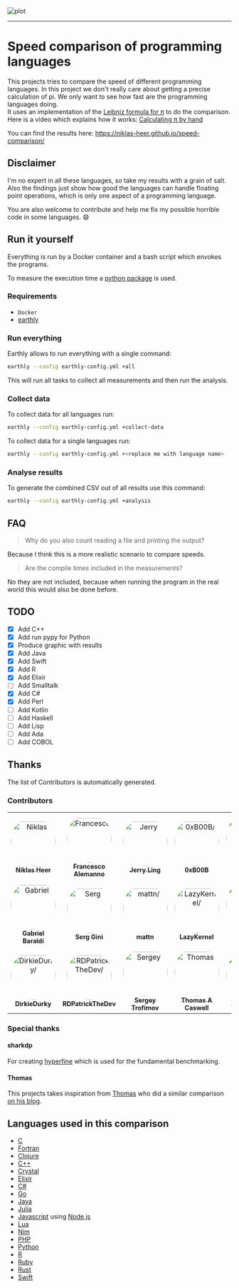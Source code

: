 ![plot](https://niklas-heer.github.io/speed-comparison/assets/latest/combined_results.png "Speed comparison of programming languages")

---

# Speed comparison of programming languages

This projects tries to compare the speed of different programming languages.
In this project we don't really care about getting a precise calculation of pi. We only want to see how fast are the programming languages doing. <br />
It uses an implementation of the [Leibniz formula for π](https://en.wikipedia.org/wiki/Leibniz_formula_for_%CF%80) to do the comparison. <br />
Here is a video which explains how it works: [Calculating π by hand](https://www.youtube.com/watch?v=HrRMnzANHHs)

You can find the results here: https://niklas-heer.github.io/speed-comparison/

## Disclaimer

I'm no expert in all these languages, so take my results with a grain of salt.<br>
Also the findings just show how good the languages can handle floating point operations, which is only one aspect of a programming language.

You are also welcome to contribute and help me fix my possible horrible code in some languages. :smile:

<!-- TODO: Create a new video for hyperfine and scmeta -->
<!-- ## Adding new languages

[<img src="https://github.com/niklas-heer/speed-comparison/raw/master/assets/how-to-contribute_thumbnail.png" width="50%">](https://www.youtube.com/watch?v=ksV4WObYSiQ "Contributing to speed comparison ") -->

## Run it yourself

Everything is run by a Docker container and a bash script which envokes the programs.

To measure the execution time a [python package](https://pypi.python.org/pypi/lauda/1.2.0) is used.

### Requirements
- `Docker`
- [earthly](https://earthly.dev/)

### Run everything
Earthly allows to run everything with a single command:
```bash
earthly --config earthly-config.yml +all
```
This will run all tasks to collect all measurements and then run the analysis.

### Collect data
To collect data for all languages run:
```bash
earthly --config earthly-config.yml +collect-data
```

To collect data for a single languages run:
```bash
earthly --config earthly-config.yml +<replace me with language name>
```

### Analyse results
To generate the combined CSV out of all results use this command:
```bash
earthly --config earthly-config.yml +analysis
```

## FAQ

> Why do you also count reading a file and printing the output?

Because I think this is a more realistic scenario to compare speeds.

> Are the compile times included in the measurements?

No they are not included, because when running the program in the real world this would also be done before.

## TODO
<!-- TODO: move to github tasks instead -->
- [x] Add C++
- [x] Add run pypy for Python
- [x] Produce graphic with results
- [x] Add Java
- [x] Add Swift
- [x] Add R
- [x] Add Elixir
- [ ] Add Smalltalk
- [x] Add C#
- [x] Add Perl
- [ ] Add Kotlin
- [ ] Add Haskell
- [ ] Add Lisp
- [ ] Add Ada
- [ ] Add COBOL

## Thanks
The list of Contributors is automatically generated.

### Contributors

<table>
<tr>
    <td align="center" style="word-wrap: break-word; width: 150.0; height: 150.0">
        <a href=https://github.com/niklas-heer>
            <img src=https://avatars.githubusercontent.com/u/1914063?v=4 width="100;"  style="border-radius:50%;align-items:center;justify-content:center;overflow:hidden;padding-top:10px" alt=Niklas Heer/>
            <br />
            <sub style="font-size:14px"><b>Niklas Heer</b></sub>
        </a>
    </td>
    <td align="center" style="word-wrap: break-word; width: 150.0; height: 150.0">
        <a href=https://github.com/francescoalemanno>
            <img src=https://avatars.githubusercontent.com/u/50984334?v=4 width="100;"  style="border-radius:50%;align-items:center;justify-content:center;overflow:hidden;padding-top:10px" alt=Francesco Alemanno/>
            <br />
            <sub style="font-size:14px"><b>Francesco Alemanno</b></sub>
        </a>
    </td>
    <td align="center" style="word-wrap: break-word; width: 150.0; height: 150.0">
        <a href=https://github.com/Moelf>
            <img src=https://avatars.githubusercontent.com/u/5306213?v=4 width="100;"  style="border-radius:50%;align-items:center;justify-content:center;overflow:hidden;padding-top:10px" alt=Jerry Ling/>
            <br />
            <sub style="font-size:14px"><b>Jerry Ling</b></sub>
        </a>
    </td>
    <td align="center" style="word-wrap: break-word; width: 150.0; height: 150.0">
        <a href=https://github.com/0xB00B>
            <img src=https://avatars.githubusercontent.com/u/68330937?v=4 width="100;"  style="border-radius:50%;align-items:center;justify-content:center;overflow:hidden;padding-top:10px" alt=0xB00B/>
            <br />
            <sub style="font-size:14px"><b>0xB00B</b></sub>
        </a>
    </td>
    <td align="center" style="word-wrap: break-word; width: 150.0; height: 150.0">
        <a href=https://github.com/jonocarroll>
            <img src=https://avatars.githubusercontent.com/u/9496865?v=4 width="100;"  style="border-radius:50%;align-items:center;justify-content:center;overflow:hidden;padding-top:10px" alt=Jonathan Carroll/>
            <br />
            <sub style="font-size:14px"><b>Jonathan Carroll</b></sub>
        </a>
    </td>
    <td align="center" style="word-wrap: break-word; width: 150.0; height: 150.0">
        <a href=https://github.com/gauteh>
            <img src=https://avatars.githubusercontent.com/u/56827?v=4 width="100;"  style="border-radius:50%;align-items:center;justify-content:center;overflow:hidden;padding-top:10px" alt=Gaute Hope/>
            <br />
            <sub style="font-size:14px"><b>Gaute Hope</b></sub>
        </a>
    </td>
</tr>
<tr>
    <td align="center" style="word-wrap: break-word; width: 150.0; height: 150.0">
        <a href=https://github.com/gbaraldi>
            <img src=https://avatars.githubusercontent.com/u/28694980?v=4 width="100;"  style="border-radius:50%;align-items:center;justify-content:center;overflow:hidden;padding-top:10px" alt=Gabriel Baraldi/>
            <br />
            <sub style="font-size:14px"><b>Gabriel Baraldi</b></sub>
        </a>
    </td>
    <td align="center" style="word-wrap: break-word; width: 150.0; height: 150.0">
        <a href=https://github.com/cyrusmsk>
            <img src=https://avatars.githubusercontent.com/u/1385803?v=4 width="100;"  style="border-radius:50%;align-items:center;justify-content:center;overflow:hidden;padding-top:10px" alt=Serg Gini/>
            <br />
            <sub style="font-size:14px"><b>Serg Gini</b></sub>
        </a>
    </td>
    <td align="center" style="word-wrap: break-word; width: 150.0; height: 150.0">
        <a href=https://github.com/mattn>
            <img src=https://avatars.githubusercontent.com/u/10111?v=4 width="100;"  style="border-radius:50%;align-items:center;justify-content:center;overflow:hidden;padding-top:10px" alt=mattn/>
            <br />
            <sub style="font-size:14px"><b>mattn</b></sub>
        </a>
    </td>
    <td align="center" style="word-wrap: break-word; width: 150.0; height: 150.0">
        <a href=https://github.com/LazyKernel>
            <img src=https://avatars.githubusercontent.com/u/10184101?v=4 width="100;"  style="border-radius:50%;align-items:center;justify-content:center;overflow:hidden;padding-top:10px" alt=LazyKernel/>
            <br />
            <sub style="font-size:14px"><b>LazyKernel</b></sub>
        </a>
    </td>
    <td align="center" style="word-wrap: break-word; width: 150.0; height: 150.0">
        <a href=https://github.com/mcabbott>
            <img src=https://avatars.githubusercontent.com/u/32575566?v=4 width="100;"  style="border-radius:50%;align-items:center;justify-content:center;overflow:hidden;padding-top:10px" alt=Michael Abbott/>
            <br />
            <sub style="font-size:14px"><b>Michael Abbott</b></sub>
        </a>
    </td>
    <td align="center" style="word-wrap: break-word; width: 150.0; height: 150.0">
        <a href=https://github.com/oscardssmith>
            <img src=https://avatars.githubusercontent.com/u/11729272?v=4 width="100;"  style="border-radius:50%;align-items:center;justify-content:center;overflow:hidden;padding-top:10px" alt=Oscar Smith/>
            <br />
            <sub style="font-size:14px"><b>Oscar Smith</b></sub>
        </a>
    </td>
</tr>
<tr>
    <td align="center" style="word-wrap: break-word; width: 150.0; height: 150.0">
        <a href=https://github.com/DirkieDurky>
            <img src=https://avatars.githubusercontent.com/u/72947540?v=4 width="100;"  style="border-radius:50%;align-items:center;justify-content:center;overflow:hidden;padding-top:10px" alt=DirkieDurky/>
            <br />
            <sub style="font-size:14px"><b>DirkieDurky</b></sub>
        </a>
    </td>
    <td align="center" style="word-wrap: break-word; width: 150.0; height: 150.0">
        <a href=https://github.com/PatrickTheDev>
            <img src=https://avatars.githubusercontent.com/u/69093169?v=4 width="100;"  style="border-radius:50%;align-items:center;justify-content:center;overflow:hidden;padding-top:10px" alt=RDPatrickTheDev/>
            <br />
            <sub style="font-size:14px"><b>RDPatrickTheDev</b></sub>
        </a>
    </td>
    <td align="center" style="word-wrap: break-word; width: 150.0; height: 150.0">
        <a href=https://github.com/serioga>
            <img src=https://avatars.githubusercontent.com/u/527113?v=4 width="100;"  style="border-radius:50%;align-items:center;justify-content:center;overflow:hidden;padding-top:10px" alt=Sergey Trofimov/>
            <br />
            <sub style="font-size:14px"><b>Sergey Trofimov</b></sub>
        </a>
    </td>
    <td align="center" style="word-wrap: break-word; width: 150.0; height: 150.0">
        <a href=https://github.com/tacaswell>
            <img src=https://avatars.githubusercontent.com/u/199813?v=4 width="100;"  style="border-radius:50%;align-items:center;justify-content:center;overflow:hidden;padding-top:10px" alt=Thomas A Caswell/>
            <br />
            <sub style="font-size:14px"><b>Thomas A Caswell</b></sub>
        </a>
    </td>
    <td align="center" style="word-wrap: break-word; width: 150.0; height: 150.0">
        <a href=https://github.com/mosmeh>
            <img src=https://avatars.githubusercontent.com/u/1721932?v=4 width="100;"  style="border-radius:50%;align-items:center;justify-content:center;overflow:hidden;padding-top:10px" alt=Yuta Imazu/>
            <br />
            <sub style="font-size:14px"><b>Yuta Imazu</b></sub>
        </a>
    </td>
    <td align="center" style="word-wrap: break-word; width: 150.0; height: 150.0">
        <a href=https://github.com/yinheli>
            <img src=https://avatars.githubusercontent.com/u/235094?v=4 width="100;"  style="border-radius:50%;align-items:center;justify-content:center;overflow:hidden;padding-top:10px" alt=yinheli/>
            <br />
            <sub style="font-size:14px"><b>yinheli</b></sub>
        </a>
    </td>
</tr>
</table>


### Special thanks

#### sharkdp

For creating [hyperfine](https://github.com/sharkdp/hyperfine) which is used for the fundamental benchmarking.

#### Thomas

This projects takes inspiration from [Thomas](https://www.thomaschristlieb.de) who did a similar comparison [on his blog](https://www.thomaschristlieb.de/performance-vergleich-zwischen-verschiedenen-programmiersprachen-und-systemen/).

## Languages used in this comparison

- [C](https://en.wikipedia.org/wiki/C_(programming_language))
- [Fortran](https://en.wikipedia.org/wiki/Fortran)
- [Clojure](https://en.wikipedia.org/wiki/Clojure)
- [C++](https://en.wikipedia.org/wiki/C%2B%2B)
- [Crystal](https://en.wikipedia.org/wiki/Crystal_(programming_language))
- [Elixir](https://en.wikipedia.org/wiki/Elixir_(programming_language))
- [C#](https://de.wikipedia.org/wiki/C-Sharp)
- [Go](https://en.wikipedia.org/wiki/Go_(programming_language))
- [Java](https://en.wikipedia.org/wiki/Java_(programming_language))
- [Julia](https://en.wikipedia.org/wiki/Julia_(programming_language))
- [Javascript](https://en.wikipedia.org/wiki/JavaScript) using [Node.js](https://en.wikipedia.org/wiki/Node.js)
- [Lua](https://en.wikipedia.org/wiki/Lua_(programming_language))
- [Nim](https://en.wikipedia.org/wiki/Nim_(programming_language))
- [PHP](https://en.wikipedia.org/wiki/PHP)
- [Python](https://en.wikipedia.org/wiki/Python_(programming_language))
- [R](https://en.wikipedia.org/wiki/R_(programming_language))
- [Ruby](https://en.wikipedia.org/wiki/Ruby_(programming_language))
- [Rust](https://en.wikipedia.org/wiki/Rust_(programming_language))
- [Swift](https://en.wikipedia.org/wiki/Swift_(programming_language))

